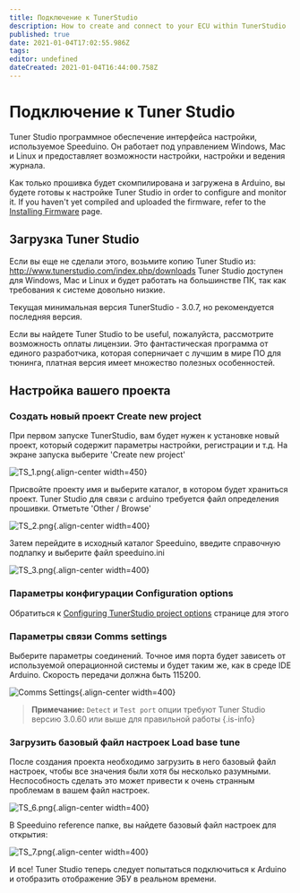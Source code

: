 ```yaml
---
title: Подключение к TunerStudio
description: How to create and connect to your ECU within TunerStudio
published: true
date: 2021-01-04T17:02:55.986Z
tags: 
editor: undefined
dateCreated: 2021-01-04T16:44:00.758Z
---
```


# Подключение к Tuner Studio

Tuner Studio программное обеспечение интерфейса настройки, используемое Speeduino. Он работает под управлением Windows, Mac и Linux и предоставляет возможности настройки, настройки и ведения журнала.

Как только прошивка будет скомпилирована и загружена в Arduino, вы будете готовы к настройке Tuner Studio in order to configure and monitor it. If you haven't yet compiled and uploaded the firmware, refer to the [Installing Firmware](/Installing_Firmware) page.

## Загрузка Tuner Studio

Если вы еще не сделали этого, возьмите копию Tuner Studio из: http://www.tunerstudio.com/index.php/downloads
Tuner Studio доступен для Windows, Mac и Linux и будет работать на большинстве ПК, так как требования к системе довольно низкие.

Текущая минимальная версия TunerStudio - 3.0.7, но рекомендуется последняя версия.

Если вы найдете Tuner Studio to be useful, пожалуйста, рассмотрите возможность оплаты лицензии. Это фантастическая программа от единого разработчика, которая соперничает с лучшим в мире ПО для тюнинга, платная версия имеет множество полезных особенностей.

## Настройка вашего проекта

### Создать новый проект Create new project

При первом запуске TunerStudio, вам будет нужен к установке новый проект, который содержит параметры настройки, регистрации и т.д. На экране запуска выберите 'Create new project'

![TS_1.png](/img/TunerStudio/TS_1.png){.align-center width=450}

Присвойте проекту имя и выберите каталог, в котором будет храниться проект. Tuner Studio для связи с arduino требуется файл определения прошивки. Отметьте 'Other / Browse'

![TS_2.png](/img/TunerStudio/TS_2.png){.align-center width=400}

Затем перейдите в исходный каталог Speeduino, введите справочную подпапку и выберите файл speeduino.ini

![TS_3.png](/img/TunerStudio/TS_3.png){.align-center width=400}

### Параметры конфигурации Configuration options

Обратиться к [Configuring TunerStudio project options](/Configuring_TunerStudio) странице для этого

### Параметры связи Comms settings

Выберите параметры соединений. Точное имя порта будет зависеть от используемой операционной системы и будет таким же, как в среде IDE Arduino. Скорость передачи должна быть 115200.

![Comms Settings](/img/TunerStudio/TS_comms_settings.png){.align-center width=400}

> **Примечание:** `Detect` и `Test port` опции требуют Tuner Studio версию 3.0.60 или выше для правильной работы
{.is-info}


### Загрузить базовый файл настроек Load base tune

После создания проекта необходимо загрузить в него базовый файл настроек, чтобы все значения были хотя бы несколько разумными. Неспособность сделать это может привести к очень странным проблемам в вашем файл настроек.

![TS_6.png](/img/TunerStudio/TS_6.png){.align-center width=400}

В Speeduino reference папке, вы найдете базовый файл настроек для открытия:

![TS_7.png](/img/TunerStudio/TS_7.png){.align-center width=400}

И все! Tuner Studio теперь следует попытаться подключиться к Arduino и отобразить отображение ЭБУ в реальном времени.